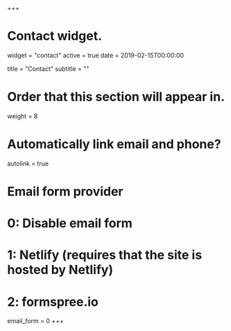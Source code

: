 +++
# Contact widget.
widget = "contact"
active = true
date = 2019-02-15T00:00:00

title = "Contact"
subtitle = ""

# Order that this section will appear in.
weight = 8

# Automatically link email and phone?
autolink = true

# Email form provider
#   0: Disable email form
#   1: Netlify (requires that the site is hosted by Netlify)
#   2: formspree.io
email_form = 0
+++
